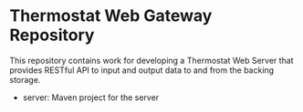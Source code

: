 # Thermostat Web Gateway Repository

This repository contains work for developing a Thermostat Web Server that provides RESTful API to input and output data to and from the backing storage.

* server: Maven project for the server
